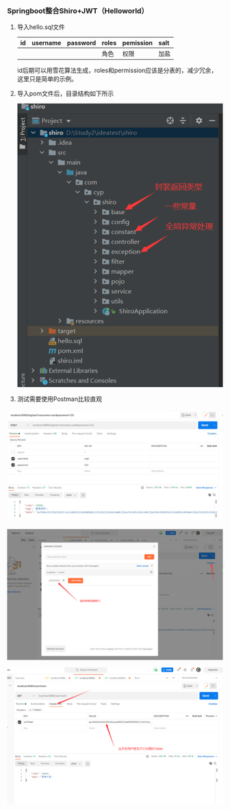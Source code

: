 ### Springboot整合Shiro+JWT（Helloworld）

1. 导入hello.sql文件

   | id   | username | password | roles | pemission | salt |
   | ---- | -------- | -------- | ----- | --------- | ---- |
   |      |          |          | 角色  | 权限      | 加盐 |

   id后期可以用雪花算法生成，roles和permission应该是分表的，减少冗余，这里只是简单的示例。

2. 导入pom文件后，目录结构如下所示

   ![image](image/image-20210612220222205.png)

3. 测试需要使用Postman比较直观

  ![image](image/image-20210612221032004.png)

   ![image](image/image-20210612221257412.png)

   ![image](image/image-20210612221510004.png)

